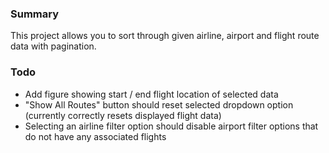 ### Summary

This project allows you to sort through given airline, airport and flight route data with pagination. 


### Todo

- Add figure showing start / end flight location of selected data
- "Show All Routes" button should reset selected dropdown option (currently correctly resets displayed flight data)
- Selecting an airline filter option should disable airport filter options that do not have any associated flights

